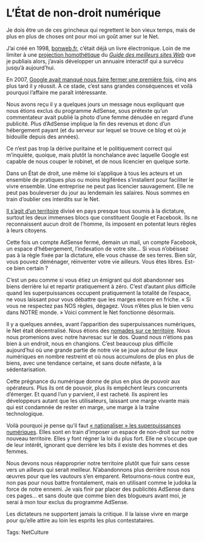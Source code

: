 # L’État de non-droit numérique

Je dois être un de ces grincheux qui regrettent le bon vieux temps, mais de plus en plus de choses ont pour moi un goût amer sur le Net.

J’ai créé en 1998, [bonweb.fr](http://bonweb.fr), c’était déjà un livre électronique. Loin de me limiter à une [projection homothétique](http://blog.tcrouzet.com/2011/01/26/definir-livre-electronique/) du [*Guide des meilleurs sites Web*](http://blog.tcrouzet.com/bibliographie/vulgarisation-1997-2003/) que je publiais alors, j’avais développer un annuaire interactif qui a survécu jusqu’à aujourd’hui.

En 2007, [Google avait manqué nous faire fermer une première fois](http://blog.tcrouzet.com/tag/bonweb/), cinq ans plus tard il y réussit. À ce stade, c’est sans grandes conséquences et voilà pourquoi l’affaire me paraît intéressante.

Nous avons reçu il y a quelques jours un message nous expliquant que nous étions exclus du programme AdSense, sous prétexte qu’un commentateur avait publié la photo d’une femme dénudée en regard d’une publicité. Plus d’AdSense implique la fin des revenus et donc d’un hébergement payant (et du serveur sur lequel se trouve ce blog et où je bidouille depuis des années).

Ce n’est pas trop la dérive puritaine et le politiquement correct qui m’inquiète, quoique, mais plutôt la nonchalance avec laquelle Google est capable de nous couper le robinet, et de nous licencier en quelque sorte.

Dans un État de droit, une même loi s’applique à tous les acteurs et un ensemble de pratiques plus ou moins légiférées s’installent pour faciliter le vivre ensemble. Une entreprise ne peut pas licencier sauvagement. Elle ne peut pas bouleverser du jour au lendemain les salaires. Nous sommes en train d’oublier ces interdits sur le Net.

[Il s’agit d’un territoire](http://blog.tcrouzet.com/tag/territoire/) divisé en pays presque tous soumis à la dictature, surtout les deux immenses blocs que constituent Google et Facebook. Ils ne reconnaissent aucun droit de l’homme, ils imposent en potentat leurs règles à leurs citoyens.

Cette fois un compte AdSense fermé, demain un mail, un compte Facebook, un espace d’hébergement, l’indexation de votre site… Si vous n’obéissez pas à la règle fixée par la dictature, elle vous chasse de ses terres. Bien sûr, vous pouvez déménager, réinventer votre vie ailleurs. Vous êtes libres. Est-ce bien certain ?

C’est un peu comme si vous étiez un émigrant qui doit abandonner ses biens derrière lui et repartir pratiquement à zéro. C’est d’autant plus difficile quand les superpuissances occupent pratiquement la totalité de l’espace, ne vous laissant pour vous débattre que les marges encore en friche. « Si vous ne respectez pas NOS règles, dégagez. Vous n’êtes plus le bien venu dans NOTRE monde. » Voici comment le Net fonctionne désormais.

Il y a quelques années, avant l’apparition des superpuissances numériques, le Net était décentralisé. Nous étions des [nomades sur ce territoire](http://blog.tcrouzet.com/alternative-nomade/). Nous nous promenions avec notre havresac sur le dos. Quand nous n’étions pas bien à un endroit, nous en changions. C’est beaucoup plus difficile aujourd’hui où une grande partie de notre vie se joue autour de lieux numériques en nombre restreint et où nous accumulons de plus en plus de biens, avec une tendance certaine, et sans doute néfaste, à la sédentarisation.

Cette prégnance du numérique donne de plus en plus de pouvoir aux opérateurs. Plus ils ont de pouvoir, plus ils empêchent leurs concurrents d’émerger. Et quand l’un y parvient, il est racheté. Ils aspirent les développeurs autant que les utilisateurs, laissant une marge vivante mais qui est condamnée de rester en marge, une marge à la traîne technologique.

Voilà pourquoi je pense qu’il faut [« nationaliser » les superpuissances numériques](http://blog.tcrouzet.com/2012/03/05/nationalisons-google-et-facebook/). Elles sont en train d’imposer un espace de non-droit sur notre nouveau territoire. Elles y font régner la loi du plus fort. Elle ne s’occupe que de leur intérêt, ignorant que derrière les bits il existe des hommes et des femmes.

Nous devons nous réapproprier notre territoire plutôt que fuir sans cesse vers un ailleurs qui serait meilleur. N’abandonnons plus derrière nous nos œuvres pour que les vautours s’en emparent. Retournons-nous contre eux, non pas pour nous battre frontalement, mais en utilisant comme le judoka la force de notre ennemi. Je vais finir par placer des publicités AdSense dans ces pages… et sans doute que comme bien des blogueurs avant moi, je serai à mon tour exclus du programme AdSense.

Les dictateurs ne supportent jamais la critique. Il la laisse vivre en marge pour qu’elle attire au loin les esprits les plus contestataires.

Tags: NetCulture